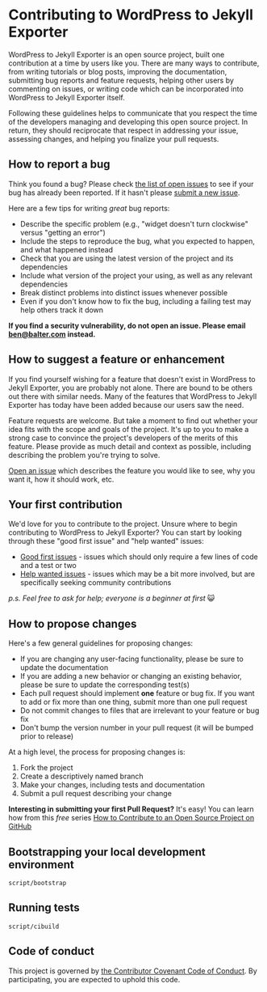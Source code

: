 # Contributing to WordPress to Jekyll Exporter

WordPress to Jekyll Exporter is an open source project, built one contribution at a time by users like you. There are many ways to contribute, from writing tutorials or blog posts, improving the documentation, submitting bug reports and feature requests, helping other users by commenting on issues, or writing code which can be incorporated into WordPress to Jekyll Exporter itself.

Following these guidelines helps to communicate that you respect the time of the developers managing and developing this open source project. In return, they should reciprocate that respect in addressing your issue, assessing changes, and helping you finalize your pull requests.

## How to report a bug

Think you found a bug? Please check [the list of open issues](https://github.com/benbalter/wordpress-to-jekyll-exporter/issues) to see if your bug has already been reported. If it hasn't please [submit a new issue](https://github.com/benbalter/wordpress-to-jekyll-exporter/issues/new).

Here are a few tips for writing *great* bug reports:

* Describe the specific problem (e.g., "widget doesn't turn clockwise" versus "getting an error")
* Include the steps to reproduce the bug, what you expected to happen, and what happened instead
* Check that you are using the latest version of the project and its dependencies
* Include what version of the project your using, as well as any relevant dependencies
* Break distinct problems into distinct issues whenever possible
* Even if you don't know how to fix the bug, including a failing test may help others track it down

**If you find a security vulnerability, do not open an issue. Please email ben@balter.com instead.**

## How to suggest a feature or enhancement

If you find yourself wishing for a feature that doesn't exist in WordPress to Jekyll Exporter, you are probably not alone. There are bound to be others out there with similar needs. Many of the features that WordPress to Jekyll Exporter has today have been added because our users saw the need.

Feature requests are welcome. But take a moment to find out whether your idea fits with the scope and goals of the project. It's up to you to make a strong case to convince the project's developers of the merits of this feature. Please provide as much detail and context as possible, including describing the problem you're trying to solve.

[Open an issue](https://github.com/benbalter/wordpress-to-jekyll-exporter/issues/new) which describes the feature you would like to see, why you want it, how it should work, etc.

## Your first contribution

We'd love for you to contribute to the project. Unsure where to begin contributing to WordPress to Jekyll Exporter? You can start by looking through these "good first issue" and "help wanted" issues:

* [Good first issues](https://github.com/benbalter/wordpress-to-jekyll-exporter/issues?q=is%3Aissue+is%3Aopen+label%3A%22good+first+issue%22) - issues which should only require a few lines of code and a test or two
* [Help wanted issues](https://github.com/benbalter/wordpress-to-jekyll-exporter/issues?q=is%3Aissue+is%3Aopen+label%3A%22help+wanted%22) - issues which may be a bit more involved, but are specifically seeking community contributions

*p.s. Feel free to ask for help; everyone is a beginner at first* :smiley_cat:

## How to propose changes

Here's a few general guidelines for proposing changes:

* If you are changing any user-facing functionality, please be sure to update the documentation
* If you are adding a new behavior or changing an existing behavior, please be sure to update the corresponding test(s)
* Each pull request should implement **one** feature or bug fix. If you want to add or fix more than one thing, submit more than one pull request
* Do not commit changes to files that are irrelevant to your feature or bug fix
* Don't bump the version number in your pull request (it will be bumped prior to release)

At a high level, the process for proposing changes is:

1. Fork the project
2. Create a descriptively named branch
3. Make your changes, including tests and documentation
4. Submit a pull request describing your change

**Interesting in submitting your first Pull Request?** It's easy! You can learn how from this *free* series [How to Contribute to an Open Source Project on GitHub](https://egghead.io/series/how-to-contribute-to-an-open-source-project-on-github)

## Bootstrapping your local development environment

`script/bootstrap`

## Running tests

`script/cibuild`

## Code of conduct

This project is governed by [the Contributor Covenant Code of Conduct](CONTRIBUTING.md). By participating, you are expected to uphold this code.
